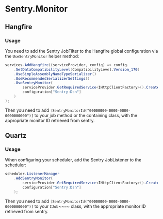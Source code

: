 # Sentry.Monitor

## Hangfire
### Usage

You need to add the Sentry JobFilter to the Hangfire global configuration via the `UseSentryMonitor` helper method:

```csharp
services.AddHangfire((serviceProvider, config) => config.
	.SetDataCompatibilityLevel(CompatibilityLevel.Version_170)
	.UseSimpleAssemblyNameTypeSerializer()
	.UseRecommendedSerializerSettings()
	.UseSentryMonitor(
	    serviceProvider.GetRequiredService<IHttpClientFactory>().CreateClient("HangfireSentryMonitor"), 
	    configuration["Sentry:Dsn"]
    )
);
```

Then you need to add `[SentryMonitorId("00000000-0000-0000-0000000000")]` to your job method or the containing class, with the appropriate monitor ID retrieved from sentry.

## Quartz
### Usage

When configuring your scheduler, add the Sentry JobListener to the scheduler:

```csharp
scheduler.ListenerManager
    .AddSentryMonitor(
        serviceProvider.GetRequiredService<IHttpClientFactory>().CreateClient("HangfireSentryMonitor"), 
        configuration["Sentry:Dsn"]
    );
```

Then you need to add `[SentryMonitorId("00000000-0000-0000-0000000000")]` to your `IJob`~~~~ class, with the appropriate monitor ID retrieved from sentry.